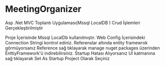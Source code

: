 # MeetingOrganizer
Asp .Net MVC Toplantı Uygulaması(Mssql LocalDB ) Crud İşlemleri Gerçekleştirilmiştir

Proje İçerisinde Mssql LocalDb kullanılmıştır. Web Config İçerisindeki Connection Stringi kontrol ediniz.
Referenslar altında entity framewrok görmüyorsanız Reference sağ tıklayarak manage nuget packages üzerinden EnttiyFramework'ü indirebilirsiniz.
Startup Hatası Alıyorsanız UI katmanına sağ tıklayarak Set As Startup Project Olarak Seçiniz

